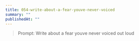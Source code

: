 ```yaml
---
title: 054-write-about-a-fear-youve-never-voiced
summary: ""
publishedAt: ""
---
```


> Prompt: Write about a fear youve never voiced out loud

